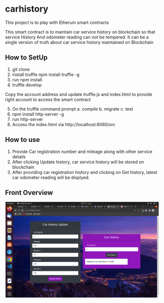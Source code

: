 # carhistory

This project is to play with Etherum smart contracts

This smart contract is to maintain car service history on blockchain so that service History And
odometer reading can not be tempered.
It can be a single version of truth about car service history maintained on Blockchain

How to SetUp
----------------------

1. git clone
2. install truffle npm install truffle -g
3. run npm install
4. truffle develop

  Copy the account address and update truffle.js and index.html to provide right account to access the smart contract
  
5. On the truffle command prompt
  a. compile
  b. migrate
  c. test
6. npm install http-server -g
7. run http-server
8. Access the index.html via http://localhost:8080/src

How to use
---------------------
1. Provide Car registration number and mileage along with other service details
2. After clicking Update history, car service history will be stored on blockchain
3. After providing car registration history and clicking on Get history, latest car odometer reading will be displyed.

## Front Overview
<img src= "https://github.com/oumaima-kboubi/car-history-etherum-blockchain/blob/master/src/img/screen%20V1.png" />
